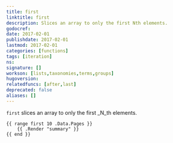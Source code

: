 ```yaml
---
title: first
linktitle: first
description: Slices an array to only the first Nth elements.
godocref:
date: 2017-02-01
publishdate: 2017-02-01
lastmod: 2017-02-01
categories: [functions]
tags: [iteration]
ns:
signature: []
workson: [lists,taxonomies,terms,groups]
hugoversion:
relatedfuncs: [after,last]
deprecated: false
aliases: []
---
```


`first` slices an array to only the first _N_th elements.

```golang
{{ range first 10 .Data.Pages }}
    {{ .Render "summary" }}
{{ end }}
```

